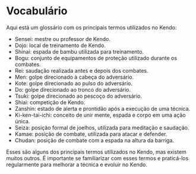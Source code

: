 # Vocabulário

Aqui está um glossário com os principais termos utilizados no Kendo:

- Sensei: mestre ou professor de Kendo.
- Dojo: local de treinamento de Kendo.
- Shinai: espada de bambu utilizada para treinamento.
- Bogu: conjunto de equipamentos de proteção utilizado durante os combates.
- Rei: saudação realizada antes e depois dos combates.
- Men: golpe direcionado à cabeça do adversário.
- Kote: golpe direcionado ao pulso do adversário.
- Do: golpe direcionado ao tronco do adversário.
- Tsuki: golpe direcionado ao pescoço do adversário.
- Shiai: competição de Kendo.
- Zanshin: estado de alerta e prontidão após a execução de uma técnica.
- Ki-ken-tai-ichi: conceito de unir mente, espada e corpo em uma ação única.
- Seiza: posição formal de joelhos, utilizada para meditação e saudação.
- Kamae: posição de combate, utilizada para atacar e defender.
- Chudan: posição de combate com a espada na altura da barriga.

Esses são alguns dos principais termos utilizados no Kendo, mas existem muitos outros. É importante se familiarizar com esses termos e praticá-los regularmente para melhorar a técnica e evoluir no Kendo.
